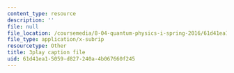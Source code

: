 ```yaml
---
content_type: resource
description: ''
file: null
file_location: /coursemedia/8-04-quantum-physics-i-spring-2016/61d41ea15059d827240a4b067660f245_mnvYIEbJXlM.srt
file_type: application/x-subrip
resourcetype: Other
title: 3play caption file
uid: 61d41ea1-5059-d827-240a-4b067660f245
---
```


